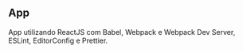 ## App

App utilizando ReactJS com Babel, Webpack e Webpack Dev Server, ESLint, EditorConfig e Prettier.

